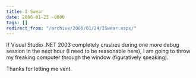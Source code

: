 ```yaml
---
title: I Swear
date: 2006-01-25 -0800
tags: []
redirect_from: "/archive/2006/01/24/ISwear.aspx/"
---
```


If Visual Studio .NET 2003 completely crashes during one more debug
session in the next hour (I need to be reasonable here), I am going to
throw my freaking computer through the window (figuratively speaking).

Thanks for letting me vent.

